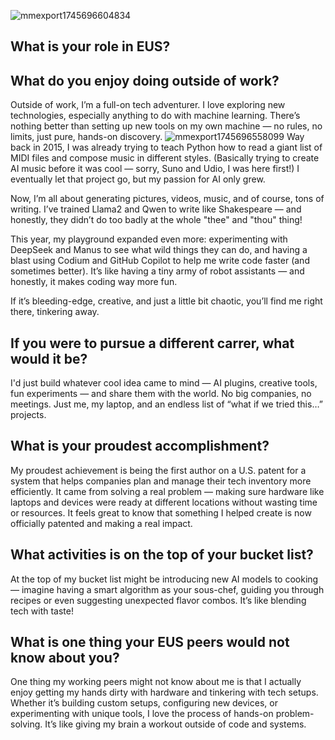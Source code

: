 

![mmexport1745696604834](https://github.com/user-attachments/assets/cb73703c-b55f-4ff9-b053-bd5af656f7d8)

## What is your role in EUS?

## What do you enjoy doing outside of work?
Outside of work, I’m a full-on tech adventurer. I love exploring new technologies, especially anything to do with machine learning. There’s nothing better than setting up new tools on my own machine — no rules, no limits, just pure, hands-on discovery.
![mmexport1745696558099](https://github.com/user-attachments/assets/b67c11cf-6b96-4de1-a053-1396e1e15ef0)
Way back in 2015, I was already trying to teach Python how to read a giant list of MIDI files and compose music in different styles. (Basically trying to create AI music before it was cool — sorry, Suno and Udio, I was here first!) I eventually let that project go, but my passion for AI only grew.

Now, I’m all about generating pictures, videos, music, and of course, tons of writing. I’ve trained Llama2 and Qwen to write like Shakespeare — and honestly, they didn’t do too badly at the whole "thee" and "thou" thing!

This year, my playground expanded even more: experimenting with DeepSeek and Manus to see what wild things they can do, and having a blast using Codium and GitHub Copilot to help me write code faster (and sometimes better). It’s like having a tiny army of robot assistants — and honestly, it makes coding way more fun.

If it’s bleeding-edge, creative, and just a little bit chaotic, you’ll find me right there, tinkering away.
## If you were to pursue a different carrer, what would it be?
I'd just build whatever cool idea came to mind — AI plugins, creative tools, fun experiments — and share them with the world. No big companies, no meetings. Just me, my laptop, and an endless list of “what if we tried this…” projects.
## What is your proudest accomplishment?
My proudest achievement is being the first author on a U.S. patent for a system that helps companies plan and manage their tech inventory more efficiently. It came from solving a real problem — making sure hardware like laptops and devices were ready at different locations without wasting time or resources. It feels great to know that something I helped create is now officially patented and making a real impact.
## What activities is on the top of your bucket list?
At the top of my bucket list might be introducing new AI models to cooking — imagine having a smart algorithm as your sous-chef, guiding you through recipes or even suggesting unexpected flavor combos. It’s like blending tech with taste!
## What is one thing your EUS peers would not know about you?
One thing my working peers might not know about me is that I actually enjoy getting my hands dirty with hardware and tinkering with tech setups. Whether it’s building custom setups, configuring new devices, or experimenting with unique tools, I love the process of hands-on problem-solving. It’s like giving my brain a workout outside of code and systems.
